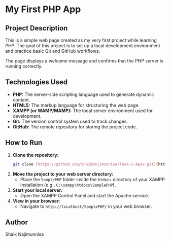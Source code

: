 # My First PHP App

## Project Description
This is a simple web page created as my very first project while learning PHP. The goal of this project is to set up a local development environment and practice basic Git and GitHub workflows.

The page displays a welcome message and confirms that the PHP server is running correctly.

## Technologies Used
* **PHP:** The server-side scripting language used to generate dynamic content.
* **HTML5:** The markup language for structuring the web page.
* **XAMPP (or WAMP/MAMP):** The local server environment used for development.
* **Git:** The version control system used to track changes.
* **GitHub:** The remote repository for storing the project code.

## How to Run
1.  **Clone the repository:**
    ```bash
    git clone [https://github.com/ShaikNajimunnisa/Task-1-Apex.git](https://github.com/ShaikNajimunnisa/Task-1-Apex.git)
    ```
2.  **Move the project to your web server directory:**
    * Place the `SamplePHP` folder inside the `htdocs` directory of your XAMPP installation (e.g., `C:\xampp\htdocs\SamplePHP`).
3.  **Start your local server:**
    * Open the XAMPP Control Panel and start the Apache service.
4.  **View in your browser:**
    * Navigate to `http://localhost/SamplePHP/` in your web browser.

## Author
Shaik Najimunnisa
